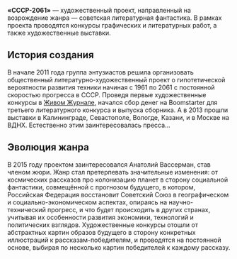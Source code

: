 **«СССР-2061»** — художественный проект, направленный на возрождение жанра — 
советская литературная фантастика. В рамках проекта проводятся конкурсы 
графических и литературных работ, а также художественные выставки.

## История создания

В начале 2011 года группа энтузиастов решила организовать общественный 
литературно-художественный проект о гипотетической вероятности развития 
техники начиная с 1961 по 2061 с постоянной скоростью прогресса в СССР. 
Проведя первые художественные конкурсы в [Живом Журнале](http://ru-2061.livejournal.com/), 
начался сбор денег на Boomstarter для третьего литературного конкурса и 
выпуска сборника. А в 2013 прошли выставки в Калининграде, Севастополе, 
Вологде, Казани, и в Москве на ВДНХ. Естественно этим заинтересовалась пресса…

## Эволюция жанра

В 2015 году проектом заинтересовался Анатолий Вассерман, став членом жюри. 
Жанр стал претерпевать значительные изменения: от космических рассказов про 
колонизацию планет в сторону социальной фантастики, совмещённой с прогнозом 
будущего, в котором, Российская Федерация восстановит Советский Союз в 
географическом и социально-экономическом аспектах, опираясь на 
научно-технический прогресс, и что будет происходить в других странах, 
учитывая их особенности развития экономики, технологий и политических 
взглядов. Художественные конкурсы отошли от абстрактных картин образов 
будущего в сторону конкретных иллюстраций к рассказам-победителям, и 
проводятся на постоянной основе, выбирая по несколько картин победителей к 
каждому рассказу.
